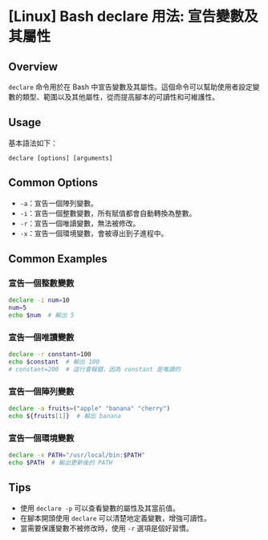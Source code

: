 # [Linux] Bash declare 用法: 宣告變數及其屬性

## Overview
`declare` 命令用於在 Bash 中宣告變數及其屬性。這個命令可以幫助使用者設定變數的類型、範圍以及其他屬性，從而提高腳本的可讀性和可維護性。

## Usage
基本語法如下：
```
declare [options] [arguments]
```

## Common Options
- `-a`：宣告一個陣列變數。
- `-i`：宣告一個整數變數，所有賦值都會自動轉換為整數。
- `-r`：宣告一個唯讀變數，無法被修改。
- `-x`：宣告一個環境變數，會被導出到子進程中。

## Common Examples

### 宣告一個整數變數
```bash
declare -i num=10
num=5
echo $num  # 輸出 5
```

### 宣告一個唯讀變數
```bash
declare -r constant=100
echo $constant  # 輸出 100
# constant=200  # 這行會報錯，因為 constant 是唯讀的
```

### 宣告一個陣列變數
```bash
declare -a fruits=("apple" "banana" "cherry")
echo ${fruits[1]}  # 輸出 banana
```

### 宣告一個環境變數
```bash
declare -x PATH="/usr/local/bin:$PATH"
echo $PATH  # 輸出更新後的 PATH
```

## Tips
- 使用 `declare -p` 可以查看變數的屬性及其當前值。
- 在腳本開頭使用 `declare` 可以清楚地定義變數，增強可讀性。
- 當需要保護變數不被修改時，使用 `-r` 選項是個好習慣。